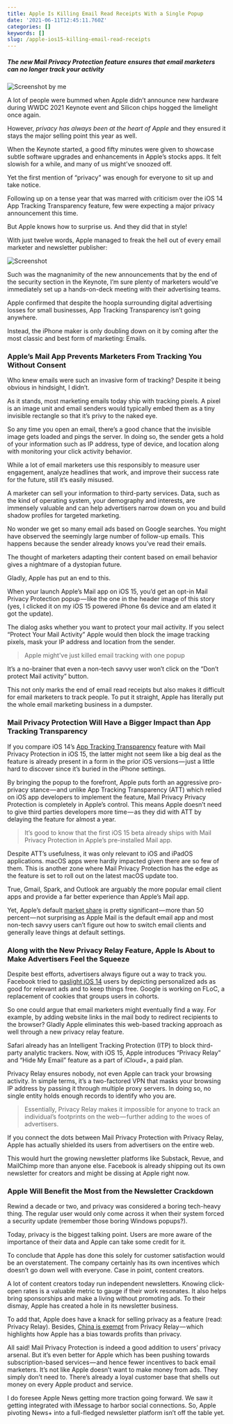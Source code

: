 ```yaml
---
title: Apple Is Killing Email Read Receipts With a Single Popup
date: '2021-06-11T12:45:11.760Z'
categories: []
keywords: []
slug: /apple-ios15-killing-email-read-receipts
---
```


##### The new Mail Privacy Protection feature ensures that email marketers can no longer track your activity

![Screenshot by me](/assets/screenshots/apple-mail-privacy-protection-screenshot.png)

A lot of people were bummed when Apple didn’t announce new hardware during WWDC 2021 Keynote event and Silicon chips hogged the limelight once again.

However, _privacy has always been at the heart of Apple_ and they ensured it stays the major selling point this year as well.

When the Keynote started, a good fifty minutes were given to showcase subtle software upgrades and enhancements in Apple’s stocks apps. It felt slowish for a while, and many of us might’ve snoozed off.

Yet the first mention of “privacy” was enough for everyone to sit up and take notice.

Following up on a tense year that was marred with criticism over the iOS 14 App Tracking Transparency feature, few were expecting a major privacy announcement this time.

But Apple knows how to surprise us. And they did that in style!

With just twelve words, Apple managed to freak the hell out of every email marketer and newsletter publisher:

![Screenshot](/assets/screenshots/apple-email-privacy-wwdc-keynote-screenshot.png)

Such was the magnanimity of the new announcements that by the end of the security section in the Keynote, I’m sure plenty of marketers would’ve immediately set up a hands-on-deck meeting with their advertising teams.

Apple confirmed that despite the hoopla surrounding digital advertising losses for small businesses, App Tracking Transparency isn’t going anywhere.

Instead, the iPhone maker is only doubling down on it by coming after the most classic and best form of marketing: Emails.

### Apple’s Mail App Prevents Marketers From Tracking You Without Consent

Who knew emails were such an invasive form of tracking? Despite it being obvious in hindsight, I didn’t.

As it stands, most marketing emails today ship with tracking pixels. A pixel is an image unit and email senders would typically embed them as a tiny invisible rectangle so that it’s privy to the naked eye.

So any time you open an email, there’s a good chance that the invisible image gets loaded and pings the server. In doing so, the sender gets a hold of your information such as IP address, type of device, and location along with monitoring your click activity behavior.

While a lot of email marketers use this responsibly to measure user engagement, analyze headlines that work, and improve their success rate for the future, still it’s easily misused.

A marketer can sell your information to third-party services. Data, such as the kind of operating system, your demography and interests, are immensely valuable and can help advertisers narrow down on you and build shadow profiles for targeted marketing.

No wonder we get so many email ads based on Google searches. You might have observed the seemingly large number of follow-up emails. This happens because the sender already knows you’ve read their emails.

The thought of marketers adapting their content based on email behavior gives a nightmare of a dystopian future.

Gladly, Apple has put an end to this.

When your launch Apple’s Mail app on iOS 15, you’d get an opt-in Mail Privacy Protection popup — like the one in the header image of this story (yes, I clicked it on my iOS 15 powered iPhone 6s device and am elated it got the update).

The dialog asks whether you want to protect your mail activity. If you select “Protect Your Mail Activity” Apple would then block the image tracking pixels, mask your IP address and location from the sender.

> Apple might’ve just killed email tracking with one popup

It’s a no-brainer that even a non-tech savvy user won’t click on the “Don’t protect Mail activity” button.

This not only marks the end of email read receipts but also makes it difficult for email marketers to track people. To put it straight, Apple has literally put the whole email marketing business in a dumpster.

### **Mail Privacy Protection Will Have a Bigger Impact than App Tracking Transparency**

If you compare iOS 14’s [App Tracking Transparency](https://anupamchugh.github.io/2020/07/07/apple-is-killing-a-billion-dollar-ad-industry-with-one-popup.html) feature with Mail Privacy Protection in iOS 15, the latter might not seem like a big deal as the feature is already present in a form in the prior iOS versions — just a little hard to discover since it’s buried in the iPhone settings.

By bringing the popup to the forefront, Apple puts forth an aggressive pro-privacy stance — and unlike App Tracking Transparency (ATT) which relied on iOS app developers to implement the feature, Mail Privacy Privacy Protection is completely in Apple’s control. This means Apple doesn’t need to give third parties developers more time — as they did with ATT by delaying the feature for almost a year.

> It’s good to know that the first iOS 15 beta already ships with Mail Privacy Protection in Apple’s pre-installed Mail app.

Despite ATT’s usefulness, it was only relevant to iOS and iPadOS applications. macOS apps were hardly impacted given there are so few of them. This is another zone where Mail Privacy Protection has the edge as the feature is set to roll out on the latest macOS update too.

True, Gmail, Spark, and Outlook are arguably the more popular email client apps and provide a far better experience than Apple’s Mail app.

Yet, Apple’s default [market share](https://www.litmus.com/blog/email-client-market-share-may-2021/) is pretty significant — more than 50 percent — not surprising as Apple Mail is the default email app and most non-tech savvy users can’t figure out how to switch email clients and generally leave things at default settings.

### **Along with the New Privacy Relay Feature, Apple Is About to Make Advertisers Feel the Squeeze**

Despite best efforts, advertisers always figure out a way to track you. Facebook tried to [gaslight iOS 14](https://thebigtech.substack.com/p/facebook-is-gaslighting-users-into) users by depicting personalized ads as good for relevant ads and to keep things free. Google is working on FLoC, a replacement of cookies that groups users in cohorts.

So one could argue that email marketers might eventually find a way. For example, by adding website links in the mail body to redirect recipients to the browser? Gladly Apple eliminates this web-based tracking approach as well through a new privacy relay feature.

Safari already has an Intelligent Tracking Protection (ITP) to block third-party analytic trackers. Now, with iOS 15, Apple introduces “Privacy Relay” and “Hide My Email” feature as a part of iCloud+, a paid plan.

Privacy Relay ensures nobody, not even Apple can track your browsing activity. In simple terms, it’s a two-factored VPN that masks your browsing IP address by passing it through multiple proxy servers. In doing so, no single entity holds enough records to identify who you are.

> Essentially, Privacy Relay makes it impossible for anyone to track an individual’s footprints on the web — further adding to the woes of advertisers.

If you connect the dots between Mail Privacy Protection with Privacy Relay, Apple has actually shielded its users from advertisers on the entire web.

This would hurt the growing newsletter platforms like Substack, Revue, and MailChimp more than anyone else. Facebook is already shipping out its own newsletter for creators and might be dissing at Apple right now.

### Apple Will Benefit the Most from the Newsletter Crackdown

Rewind a decade or two, and privacy was considered a boring tech-heavy thing. The regular user would only come across it when their system forced a security update (remember those boring Windows popups?).

Today, privacy is the biggest talking point. Users are more aware of the importance of their data and Apple can take some credit for it.

To conclude that Apple has done this solely for customer satisfaction would be an overstatement. The company certainly has its own incentives which doesn’t go down well with everyone. Case in point, content creators.

A lot of content creators today run independent newsletters. Knowing click-open rates is a valuable metric to gauge if their work resonates. It also helps bring sponsorships and make a living without promoting ads. To their dismay, Apple has created a hole in its newsletter business.

To add that, Apple does have a knack for selling privacy as a feature (read: Privacy Relay). Besides, [China is exempt](https://www.theguardian.com/technology/2021/jun/08/apple-private-relay-feature-to-be-withheld-in-china) from Privacy Relay — which highlights how Apple has a bias towards profits than privacy.

All said! Mail Privacy Protection is indeed a good addition to users’ privacy arsenal. But it’s even better for Apple which has been pushing towards subscription-based services — and hence fewer incentives to back email marketers. It’s not like Apple doesn’t want to make money from ads. They simply don’t need to. There’s already a loyal customer base that shells out money on every Apple product and service.

I do foresee Apple News getting more traction going forward. We saw it getting integrated with iMessage to harbor social connections. So, Apple pivoting News+ into a full-fledged newsletter platform isn’t off the table yet.